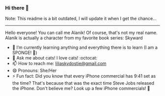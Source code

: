 ### Hi there 👋


Note: This readme is a bit outdated, I will update it when I get the chance...
<!--
**AlanikREDAWN/AlanikREDAWN** is a ✨ _special_ ✨ repository because its `README.md` (this file) appears on your GitHub profile.
-->

---
Hello everyone! You can call me Alanik! Of course, that's not my real name. Alanik is actually a character from my favorite book series: Skyward
<!-- (I'd prefer to keep that a secret). -->
<!-- I am totally new to GitHub and have no idea what any of these buttons do. (Though I really want to press them all for the fun of it 😅) -->

<!--- 🔭 I’m currently working on resisting the urge to press any and all the buttons on my screen  -->
- 🌱 I’m currently learning anything and everything there is to learn (I am a SPONGE! 🧽)
- 💬 Ask me about cats! I love cats! :octocat:
- 📫 How to reach me: liliaskydostie@gmail.com
- 😄 Pronouns: She/Her
- ⚡ Fun fact: Did you know that every iPhone commercial has 9:41 set as the time? That's because that was the exact time Steve Jobs released the iPhone. Don't believe me? Look up a few iPhone commercials! 📱
